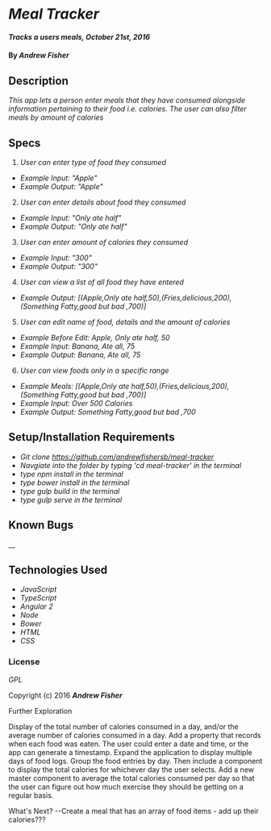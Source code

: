 # _Meal Tracker_

#### _Tracks a users meals, October 21st, 2016_

#### By _**Andrew Fisher**_

## Description

_This app lets a person enter meals that they have consumed alongside information pertaining to their food i.e. calories. The user can also filter meals by amount of calories_


## Specs
1. _User can enter type of food they consumed_
  * _Example Input: "Apple"_
  * _Example Output: "Apple"_
2. _User can enter details about food they consumed_
  * _Example Input: "Only ate half"_
  * _Example Output: "Only ate half"_
3. _User can enter amount of calories they consumed_
  * _Example Input: "300"_
  * _Example Output: "300"_
4. _User can view a list of all food they have entered_
  * _Example Output: [(Apple,Only ate half,50),(Fries,delicious,200),(Something Fatty,good but bad ,700)]_
5. _User can edit name of food, details and the amount of calories_
  * _Example Before Edit: Apple, Only ate half, 50_
  * _Example Input: Banana, Ate all, 75_
  * _Example Output: Banana, Ate all, 75_
6. _User can view foods only in a specific range_
  * _Example Meals: [(Apple,Only ate half,50),(Fries,delicious,200),(Something Fatty,good but bad ,700)]_
  * _Example Input: Over 500 Calories_
  * _Example Output: Something Fatty,good but bad ,700_







## Setup/Installation Requirements

* _Git clone https://github.com/andrewfishersb/meal-tracker_
* _Navgiate into the folder by typing 'cd meal-tracker' in the terminal_
* _type npm install in the terminal_
* _type bower install in the terminal_
* _type gulp build in the terminal_
* _type gulp serve in the terminal_

## Known Bugs

__

## Technologies Used

* _JavaScript_
* _TypeScript_
* _Angular 2_
* _Node_
* _Bower_
* _HTML_
* _CSS_

### License

*GPL*

Copyright (c) 2016 **_Andrew Fisher_**




Further Exploration

Display of the total number of calories consumed in a day, and/or the average number of calories consumed in a day.
Add a property that records when each food was eaten. The user could enter a date and time, or the app can generate a timestamp.
Expand the application to display multiple days of food logs. Group the food entries by day. Then include a component to display the total calories for whichever day the user selects.
Add a new master component to average the total calories consumed per day so that the user can figure out how much exercise they should be getting on a regular basis.



What's Next?
--Create a meal that has an array of food items - add up their calories???
